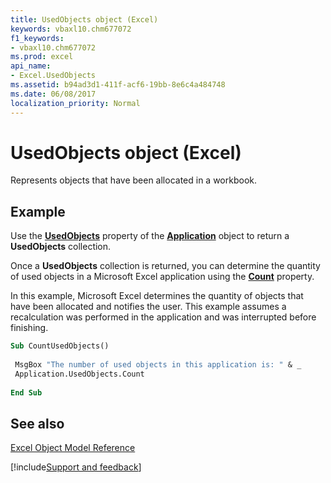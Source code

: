 ```yaml
---
title: UsedObjects object (Excel)
keywords: vbaxl10.chm677072
f1_keywords:
- vbaxl10.chm677072
ms.prod: excel
api_name:
- Excel.UsedObjects
ms.assetid: b94ad3d1-411f-acf6-19bb-8e6c4a484748
ms.date: 06/08/2017
localization_priority: Normal
---
```



# UsedObjects object (Excel)

Represents objects that have been allocated in a workbook.


## Example

Use the  **[UsedObjects](Excel.Application.UsedObjects.md)** property of the **[Application](Excel.Application(object).md)** object to return a **UsedObjects** collection.

Once a  **UsedObjects** collection is returned, you can determine the quantity of used objects in a Microsoft Excel application using the **[Count](Excel.UsedObjects.Count.md)** property.



In this example, Microsoft Excel determines the quantity of objects that have been allocated and notifies the user. This example assumes a recalculation was performed in the application and was interrupted before finishing.






```vb
Sub CountUsedObjects() 
 
 MsgBox "The number of used objects in this application is: " & _ 
 Application.UsedObjects.Count 
 
End Sub
```


## See also


[Excel Object Model Reference](./overview/Excel/object-model.md)

[!include[Support and feedback](~/includes/feedback-boilerplate.md)]